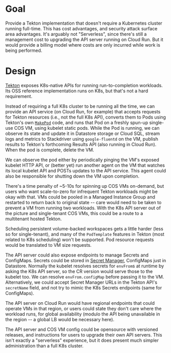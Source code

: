 # Goal

Provide a Tekton implementation that doesn't require a Kubernetes cluster
running full-time. This has cost advantages, and security attack surface area
advantages. It's arguably not "Serverless", since there's still a management
cost to upgrading the API server running on Cloud Run. But it would provide a
billing model where costs are only incurred while work is being performed.

# Design

[Tekton](https://tekton.dev) exposes K8s-native APIs for running
run-to-completion workloads. Its OSS reference implementation runs on K8s, but
that's not a hard requirement.

Instead of requiring a full K8s cluster to be running all the time, we can
provide an API service (on Cloud Run, for example) that accepts requests for
Tekton resources (i.e., not the full K8s API), converts them to Pods using
Tekton's own
[`MakePod`](https://github.com/tektoncd/pipeline/blob/master/pkg/pod/pod.go)
code, and runs that Pod on a freshly spun-up single-use COS VM, using kubelet
static pods. While the Pod is running, we can observe its state and update it
in Datastore storage or Cloud SQL, stream logs and metrics to Stackdriver using
`google-fluentd` on the VM, publish results to Tekton's forthcoming Results API
(also running in Cloud Run). When the pod is complete, delete the VM.

We can observe the pod either by periodically pinging the VM's exposed kubelet
HTTP API, or (better yet) run another agent on the VM that watches its local
kubelet API and POSTs updates to the API service. This agent could also be
responsible for shutting down the VM upon completion.

There's a time penalty of ~5-10s for spinning up COS VMs on-demand, but users
who want scale-to-zero for infrequent Tekton workloads might be okay with that.
VMs could be pooled in a Managed Instance Group and restarted to return back to
original state -- care would need to be taken to prevent a VM from running two
workloads. With the K8s API server out of the picture and single-tenant COS
VMs, this could be a route to a multitenant hosted Tekton.

Scheduling persistent volume-backed workspaces gets a little harder (less so
for single-tenant), and many of the `PodTemplate` features in Tekton (most
related to K8s scheduling) won't be supported. Pod resource requests would be
translated to VM size requests.

The API server could also expose endpoints to manage Secrets and ConfigMaps.
Secrets could be stored in [Secret
Manager](https://cloud.google.com/secret-manager), ConfigMaps just in
Datastore. Normally the kubelet resolves secrets for `envFrom`s at runtime by
asking the K8s API server, so the CR version would serve those to the kubelet
too. We can resolve `envFrom.configMap` before passing it to the VM.
Alternatively, we could accept Secret Manager URLs in the Tekton API's
`secretName` field, and not try to mimic the K8s Secrets endpoints (same for
ConfigMaps).

The API server on Cloud Run would have regional endpoints that could operate
VMs in that region, or users could state they don't care where the workload
runs, for global availability (modulo the API being unavailable in the region
-- a global LB would be necessary here).

The API server and COS VM config could be opensource with versioned releases,
and instructions for users to upgrade their own API servers. This isn't exactly
a "serverless" experience, but it does present much simpler administration than
a full K8s cluster.
